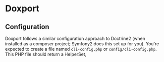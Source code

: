 # Doxport

## Configuration

Doxport follows a similar configuration approach to Doctrine2 (when installed
as a composer project; Symfony2 does this set up for you). You're expected to
create a file named `cli-config.php` or `config/cli-config.php`. This PHP file
should return a HelperSet,
